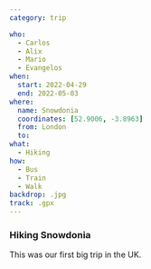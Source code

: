 ```yaml
---
category: trip

who:
  - Carlos
  - Alix
  - Mario
  - Evangelos
when:
  start: 2022-04-29
  end: 2022-05-03
where:
  name: Snowdonia
  coordinates: [52.9006, -3.8963]
  from: London
  to:
what: 
  - Hiking
how:
  - Bus
  - Train
  - Walk
backdrop: .jpg
track: .gpx
---
```


### Hiking Snowdonia

This was our first big trip in the UK.
